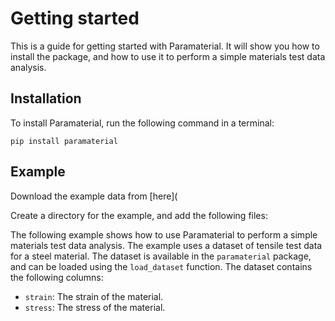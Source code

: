 # Getting started

This is a guide for getting started with Paramaterial. It will show you how to install the package, and how to use it to perform a simple materials test data analysis. 

## Installation

To install Paramaterial, run the following command in a terminal:

```shell
pip install paramaterial
```

## Example

Download the example data from [here](

Create a directory for the example, and add the following files:



The following example shows how to use Paramaterial to perform a simple materials test data analysis. The example uses a dataset of tensile test data for a steel material. The dataset is available in the `paramaterial` package, and can be loaded using the `load_dataset` function. The dataset contains the following columns:

* `strain`: The strain of the material.
* `stress`: The stress of the material.

